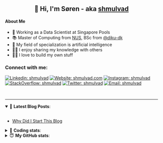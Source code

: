 <h2 align="center">
	👋 Hi, I'm Søren - aka <a href="https://shmulvad.com">shmulvad</a>
</h2>

#### About Me
- 🤖 Working as a Data Scientist at Singapore Pools
- 📚 Master of Computing from [NUS], BSc from [@diku-dk]
- 🧠 My field of specialization is artificial intelligence
- 👨‍🏫 I enjoy sharing my knowledge with others
- 👨‍💻 I love to build my own stuff

### Connect with me:

[![Linkedin: shmulvad](https://img.shields.io/badge/shmulvad-blue?style=flat&logo=Linkedin&logoColor=white)][linkedin]
[![Website: shmulvad.com](https://img.shields.io/badge/shmulvad.com-47CCCC?&style=flat&logo=Google-Chrome&logoColor=white)][website]
[![Instagram: shmulvad](https://img.shields.io/badge/-@shmulvad-purple?style=flat&logo=Instagram&logoColor=white)][instagram]
[![StackOverflow: shmulvad](https://img.shields.io/badge/shmulvad-FE7A16?style=flat&logo=stack-overflow&logoColor=white)][stackOverflow]
[![Twitter: shmulvad](https://img.shields.io/badge/@shmulvad-1ca0f1?style=flat&logo=twitter&logoColor=white)][twitter]
[![Email: shmulvad](https://img.shields.io/badge/shmulvad-D14836?style=flat&logo=gmail&logoColor=white)][mail]

<br />

---

<details open>
 <summary>📕 <b>Latest Blog Posts</b>: </summary>

<br>

<!-- BLOG-POST-LIST:START -->
- [Why Did I Start This Blog](https://shmulvad.com/blog/why-did-start-this-blog)
<!-- BLOG-POST-LIST:END -->

</details>

<!-- --- -->

<details>
 <summary>🤖 <b>Coding stats</b>: </summary>

<br>

NOTE: Doesn't track coding at work or work done in environments such as Jupyter Notebooks.

<!--START_SECTION:waka-->
![Code Time](http://img.shields.io/badge/Code%20Time-2%2C227%20hrs%205%20mins-blue)

**I'm a Night 🦉** 

```text
🌞 Morning                431 commits         ██░░░░░░░░░░░░░░░░░░░░░░░   09.20 % 
🌆 Daytime                1223 commits        ███████░░░░░░░░░░░░░░░░░░   26.11 % 
🌃 Evening                1920 commits        ██████████░░░░░░░░░░░░░░░   40.99 % 
🌙 Night                  1110 commits        ██████░░░░░░░░░░░░░░░░░░░   23.70 % 
```


📊 **This Week I Spent My Time On** 

```text
💬 Programming Languages: 
Python                   6 hrs 13 mins       █████████████░░░░░░░░░░░░   51.28 % 
Other                    2 hrs 47 mins       ██████░░░░░░░░░░░░░░░░░░░   23.00 % 
YAML                     2 hrs               ████░░░░░░░░░░░░░░░░░░░░░   16.54 % 
TOML                     27 mins             █░░░░░░░░░░░░░░░░░░░░░░░░   03.72 % 
CMake                    17 mins             █░░░░░░░░░░░░░░░░░░░░░░░░   02.35 % 

🔥 Editors: 
VS Code                  9 hrs 24 mins       ███████████████████░░░░░░   77.50 % 
Zsh                      2 hrs 43 mins       ██████░░░░░░░░░░░░░░░░░░░   22.50 % 

🐱‍💻 Projects: 
hit-locator              3 hrs 19 mins       ███████░░░░░░░░░░░░░░░░░░   27.33 % 
fast_tsp                 3 hrs 13 mins       ███████░░░░░░░░░░░░░░░░░░   26.55 % 
company-scrapers         1 hr 29 mins        ███░░░░░░░░░░░░░░░░░░░░░░   12.24 % 
overvaagning-admin       1 hr 24 mins        ███░░░░░░░░░░░░░░░░░░░░░░   11.66 % 
search_string            1 hr 17 mins        ███░░░░░░░░░░░░░░░░░░░░░░   10.71 % 
```


 Last Updated on 13/11/2023 18:40:39 UTC
<!--END_SECTION:waka-->

</details>

<!-- --- -->

<details>
 <summary>😇 <b>My GitHub stats</b>: </summary>

<br>

<img align="left" alt="shmulvad's Github Stats" src="https://github-readme-stats.vercel.app/api?username=shmulvad&show_icons=true&hide_border=true" />

</details>



[website]: https://shmulvad.com
[twitter]: https://twitter.com/shmulvad
[linkedin]: https://linkedin.com/in/shmulvad
[instagram]: https://instagram.com/shmulvad
[stackOverflow]: https://stackoverflow.com/users/9248793/shmulvad
[mail]: mailto:shmulvad@gmail.com
[@diku-dk]: https://github.com/diku-dk
[github]: https://github.com/shmulvad
[NUS]: https://www.nus.edu.sg